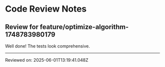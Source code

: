 # Code Review Notes

## Review for feature/optimize-algorithm-1748783980179

Well done! The tests look comprehensive.

---
Reviewed on: 2025-06-01T13:19:41.048Z